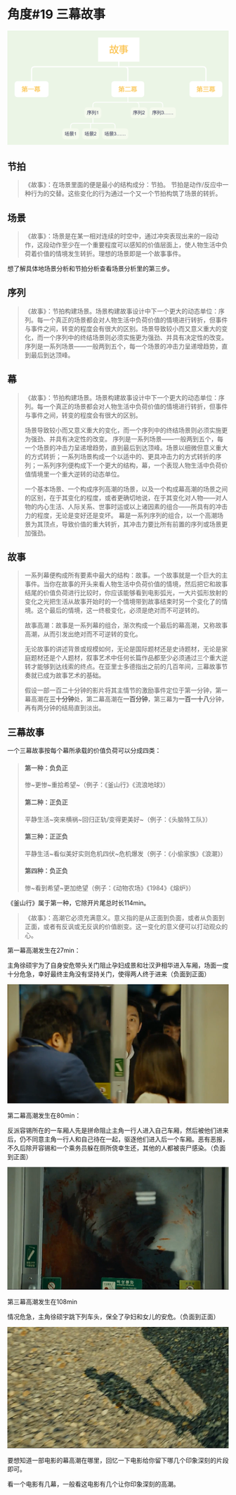 # 角度\#19 三幕故事

![](../.gitbook/assets/image%20%2866%29.png)

## 节拍

> 《故事》：在场景里面的便是最小的结构成分：节拍。 节拍是动作/反应中一种行为的交替。这些变化的行为通过一个又一个节拍构筑了场景的转折。

## 场景

> 《故事》：场景是在某一相对连续的时空中，通过冲突表现出来的一段动作，这段动作至少在一个重要程度可以感知的价值层面上，使人物生活中负荷着价值的情境发生转折。理想的场景即是一个故事事件。

想了解具体地场景分析和节拍分析查看场景分析里的第三步。

## 序列

> 《故事》：节拍构建场景。场景构建故事设计中下一个更大的动态单位：序列。每一个真正的场景都会对人物生活中负荷价值的情境进行转折，但事件与事件之间，转变的程度会有很大的区别。场景导致较小而又意义重大的变化，而一个序列中的终结场景则必须实施更为强劲、并具有决定性的改变。 序列是一系列场景——一般两到五个，每一个场景的冲击力呈递增趋势，直到最后到达顶峰。

## 幕

> 《故事》：节拍构建场景。场景构建故事设计中下一个更大的动态单位：序列。每一个真正的场景都会对人物生活中负荷价值的情境进行转折，但事件与事件之间，转变的程度会有很大的区别。
>
> 场景导致较小而又意义重大的变化，而一个序列中的终结场景则必须实施更为强劲、并具有决定性的改变。 序列是一系列场景——一般两到五个，每一个场景的冲击力呈递增趋势，直到最后到达顶峰。场景以细微但意义重大的方式转折；一系列场景构成一个以适中的、更具冲击力的方式转折的序列；一系列序列便构成下一个更大的结构，幕，一个表现人物生活中负荷价值情境里一个重大逆转的动态单位。
>
> 一个基本场景、一个构成序列高潮的场景，以及一个构成幕高潮的场景之间的区别，在于其变化的程度，或者更确切地说，在于其变化对人物——对人物的内心生活、人际关系、世事时运或以上诸因素的组合——所具有的冲击力的程度，无论是变好还是变坏。 幕是一系列序列的组合，以一个高潮场景为其顶点，导致价值的重大转折，其冲击力要比所有前置的序列或场景更加强劲。

## 故事

> 一系列幕便构成所有要素中最大的结构：故事。一个故事就是一个巨大的主事件。当你在故事的开头来看人物生活中负荷价值的情境，然后把它和故事结尾的价值负荷进行比较时，你应该能够看到电影弧光，一大片弧形放射的变化之光把生活从故事开始时的一个情境带到故事结束时另一个变化了的情境。这个最后的情境，这一终极变化，必须是绝对而不可逆转的。
>
> 故事高潮：故事是一系列幕的组合，渐次构成一个最后的幕高潮，又称故事高潮，从而引发出绝对而不可逆转的变化。
>
> 无论故事的讲述背景或规模如何，无论是国际题材还是史诗题材，无论是家庭题材还是个人题材，叙事艺术中任何长篇作品都至少必须通过三个重大逆转才能够到达线索的终点。在亚里士多德指出之前的几百年间，三幕故事节奏就已成为故事艺术的基础。
>
> 假设一部一百二十分钟的影片将其主情节的激励事件定位于第一分钟，第一幕高潮在**三十分钟**处，第二幕高潮在**一百分钟**，第三幕为**一百一十八**分钟，再有两分钟的结局直到淡出。

## 三幕故事

一个三幕故事按每个幕所承载的价值负荷可以分成四类：

> #### 第一种：负负正
>
> 惨~更惨~重拾希望~（例子：《釜山行》《流浪地球》）
>
> #### 第二种：正负正
>
> 平静生活~突来横祸~回归正轨/变得更美好~（例子：《头脑特工队》）
>
> #### 第三种：正正负
>
> 平静生活~看似美好实则危机四伏~危机爆发（例子：《小偷家族》《浪潮》）
>
> #### 第四种：负正负
>
> 惨~看到希望~更加绝望（例子：《动物农场》《1984》《熔炉》）

《釜山行》属于第一种，它除开片尾总时长114min。

> 《故事》：高潮它必须充满意义。意义指的是从正面到负面，或者从负面到正面，或者有反讽或无反讽的价值剧变。这一变化的意义便可以打动观众的心。

第一幕高潮发生在27min：

主角徐硕宇为了自身安危带头关门阻止孕妇成景和壮汉尹相华进入车厢，场面一度十分危急，幸好最终主角没有坚持关门，使得两人终于进来（负面到正面）

![](../.gitbook/assets/image%20%2857%29.png)

第二幕高潮发生在80min：

反派容锡所在的一车厢人先是拼命阻止主角一行人进入自己车厢，然后被他们进来后，仍不同意主角一行人和自己待在一起，驱逐他们进入后一个车厢。恶有恶报，不久后除开容锡和一个乘务员躲在厕所侥幸生还，其他的人都被丧尸感染。（负面到正面）

![](../.gitbook/assets/image%20%2881%29.png)

第三幕高潮发生在108min

情况危急，主角徐硕宇跳下列车头，保全了孕妇和女儿的安危。（负面到正面）

![](../.gitbook/assets/image%20%2871%29.png)

要想知道一部电影的幕高潮在哪里，回忆一下电影给你留下哪几个印象深刻的片段即可。

看一个电影有几幕，一般看这电影有几个让你印象深刻的高潮。



